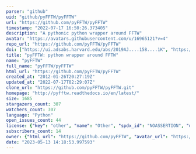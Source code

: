 ```yaml
---
parser: "github"
uid: "github/pyFFTW/pyFFTW"
url: "https://github.com/pyFFTW/pyFFTW"
timestamp: "2022-07-17 16:50:26.373405"
description: "A pythonic python wrapper around FFTW"
avatar: "https://avatars.githubusercontent.com/u/16965121?v=4"
repo_url: "https://github.com/pyFFTW/pyFFTW"
doi: ["https://ui.adsabs.harvard.edu/abs/2019AJ....158....1K", "https://ui.adsabs.harvard.edu/abs/2021ascl.soft09009G/abstract"]
title: "pyFFTW: python wrapper around FFTW"
name: "pyFFTW"
full_name: "pyFFTW/pyFFTW"
html_url: "https://github.com/pyFFTW/pyFFTW"
created_at: "2012-01-26T20:27:19Z"
updated_at: "2022-07-17T02:29:07Z"
clone_url: "https://github.com/pyFFTW/pyFFTW.git"
homepage: "http://pyfftw.readthedocs.io/en/latest/"
size: 1685
stargazers_count: 307
watchers_count: 307
language: "Python"
open_issues_count: 44
license: {"key": "other", "name": "Other", "spdx_id": "NOASSERTION", "url": null, "node_id": "MDc6TGljZW5zZTA="}
subscribers_count: 14
owner: {"html_url": "https://github.com/pyFFTW", "avatar_url": "https://avatars.githubusercontent.com/u/16965121?v=4", "login": "pyFFTW", "type": "Organization"}
date: "2023-05-13 14:18:53.997593"
---
```

